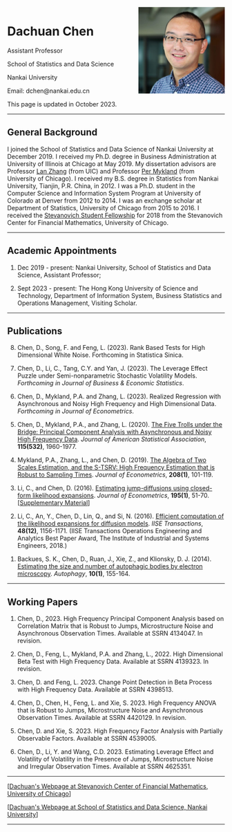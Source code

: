   <html>
   <body>
              <img src = "DachuanChen.jpg" alt = "Test Image" width = "200" height = "200" align="right"/>
      	      <h1>Dachuan Chen</h1>
      	      <p>Assistant Professor</p>
	      <p>School of Statistics and Data Science</p>
              <p>Nankai University</p>
              <p>Email: dchen@nankai.edu.cn</p>
              <p></p><p></p>
              <p>This page is updated in October 2023.</p>
   <hr>
   <h2>General Background</h2>
   I joined the School of Statistics and Data Science of Nankai University at December 2019. I received my Ph.D. degree in Business Administration at University of Illinois at Chicago at May 2019. My dissertation advisors are Professor <a href = "https://business.uic.edu/profiles/lan-zhang/" target = "_blank">Lan Zhang</a> (from UIC) and Professor <a href = "http://galton.uchicago.edu/~mykland/" target = "_blank">Per Mykland</a> (from University of Chicago). I received my B.S. degree in Statistics from Nankai University, Tianjin, P.R. China, in 2012. I was a Ph.D. student in the Computer Science and Information System Program at University of Colorado at Denver from 2012 to 2014. I was an exchange scholar at Department of Statistics, University of Chicago from 2015 to 2016. I received the <a href = "https://stevanovichcenter.uchicago.edu/stevanovich-fellowship-awardees/" target = "_blank">Stevanovich Student Fellowship</a> for 2018 from the Stevanovich Center for Financial Mathematics, University of Chicago.
   <hr>
              <h2>Academic Appointments</h2>
      	      <ol>
		      <li><p>Dec 2019 - present: Nankai University, School of Statistics and Data Science, Assistant Professor;</p></li>
                      <li><p>Sept 2023 - present: The Hong Kong University of Science and Technology, Department of Information System, Business Statistics and Operations Management, Visiting Scholar.</p></li>
              </ol>            
   <hr>
              <h2>Publications</h2>
      	      <ol reversed>
		      <li><p>Chen, D., Song, F. and Feng, L. (2023). Rank Based Tests for High Dimensional White Noise. Forthcoming in Statistica Sinica.</p></li>
                      <li><p>Chen, D., Li, C., Tang, C.Y. and Yan, J. (2023). <a>The Leverage Effect Puzzle under Semi-nonparametric Stochastic Volatility Models.</a> <i>Forthcoming in Journal of Business & Economic Statistics</i>.</p></li>
		      <li><p>Chen, D., Mykland, P.A. and Zhang, L. (2023). <a>Realized Regression with Asynchronous and Noisy High Frequency and High Dimensional Data</a>. <i>Forthcoming in Journal of Econometrics</i>.</p></li>
		      <li><p>Chen, D., Mykland, P.A., and Zhang, L. (2020). <a href = "PCA_JASA.pdf" target = "_blank">The Five Trolls under the Bridge: Principal Component Analysis with Asynchronous and Noisy High Frequency Data</a>. <i>Journal of American Statistical Association</i>, <b>115(532)</b>, 1960-1977. </p></li>
                      <li><p>Mykland, P.A., Zhang, L., and Chen, D. (2019). <a href = "AlternativeTSRV_JoE_201901.pdf" target = "_blank">The Algebra of Two Scales Estimation, and the S-TSRV: High Frequency Estimation that is Robust to Sampling Times</a>. <i>Journal of Econometrics</i>, <b>208(1)</b>, 101-119. </p></li>
                      <li><p>Li, C., and Chen, D. (2016). <a href = "JDexpansion.pdf" target = "_blank">Estimating jump-diffusions using closed-form likelihood expansions</a>. <i>Journal of Econometrics</i>, <b>195(1)</b>, 51-70. [<a href = "https://papers.ssrn.com/sol3/papers.cfm?abstract_id=2807257" target = "_blank">Supplementary Material</a>] </p></li>
                      <li><p>Li, C., An, Y., Chen, D., Lin, Q., and Si, N. (2016). <a href = "https://doi.org/10.1080/0740817X.2016.1200201" target = "_blank">Efficient computation of the likelihood expansions for diffusion models</a>. <i>IISE Transactions</i>, <b>48(12)</b>, 1156-1171. (IISE Transactions Operations Engineering and Analytics Best Paper Award, The Institute of
Industrial and Systems Engineers, 2018.)</p></li>
                      <li><p>Backues, S. K., Chen, D., Ruan, J., Xie, Z., and Klionsky, D. J. (2014). <a href = "https://doi.org/10.4161/auto.26856" target = "_blank">Estimating the size and number of autophagic bodies by electron microscopy</a>. <i>Autophagy</i>, <b>10(1)</b>, 155-164.</p></li>
              </ol>            
   <hr>
              <h2>Working Papers</h2>
      	      <ol>
		      <li><p>Chen, D., 2023. <a>High Frequency Principal Component Analysis based on Correlation Matrix that is Robust to Jumps, Microstructure Noise and Asynchronous Observation Times. Available at SSRN 4134047.</a> In revision.</p></li>
		      <li><p>Chen, D., Feng, L., Mykland, P.A. and Zhang, L., 2022. <a>High Dimensional Beta Test with High Frequency Data. Available at SSRN 4139323.</a> In revision.</p></li>
		      <li><p>Chen, D. and Feng, L. 2023. <a>Change Point Detection in Beta Process with High Frequency Data.</a> Available at SSRN 4398513.</p></li>
		      <li><p>Chen, D., Chen, H., Feng, L. and Xie, S. 2023. <a>High Frequency ANOVA that is Robust to Jumps, Microstructure Noise and Asynchronous Observation Times. Available at SSRN 4420129.</a> In revision.</p></li>
		      <li><p>Chen, D. and Xie, S. 2023. <a>High Frequency Factor Analysis with Partially Observable Factors.</a> Available at SSRN 4539005.</p></li>
		      <li><p>Chen, D., Li, Y. and Wang, C.D. 2023. <a>Estimating Leverage Effect and Volatility of Volatility in the Presence of Jumps, Microstructure Noise and Irregular Observation Times.</a> Available at SSRN 4625351.</p></li>
              </ol>        
   <hr>
               <p>[<a href = "https://stevanovichcenter.uchicago.edu/stevanovich-fellowship-awardees/dachuan-chen/" target = "_blank">Dachuan's Webpage at Stevanovich Center of Financial Mathematics, University of Chicago</a>]</p>        
	       <p>[<a href = "https://my.nankai.edu.cn/stat/cdc_en/list.htm" target = "_blank">Dachuan's Webpage at School of Statistics and Data Science, Nankai University</a>]</p>  
   <hr>
</body>
</html>
